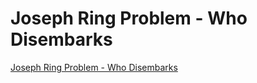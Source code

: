 # Joseph Ring Problem - Who Disembarks
[Joseph Ring Problem - Who Disembarks](https://aiwithcloud.com/2022/09/15/joseph_ring_problem___who_disembarks/)